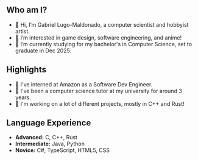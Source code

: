 ## Who am I?
- 👋 Hi, I’m Gabriel Lugo-Maldonado, a computer scientist and hobbyist artist.
- 👀 I’m interested in game design, software engineering, and anime!
- 🌱 I’m currently studying for my bachelor's in Computer Science, set to graduate in Dec 2025.

## Highlights
- 📖 I've interned at Amazon as a Software Dev Engineer.
- 🏫 I've been a computer science tutor at my university for around 3 years.
- 🚀 I'm working on a lot of different projects, mostly in C++ and Rust!

## Language Experience
- **Advanced:** C, C++, Rust 
- **Intermediate:** Java, Python
- **Novice:** C#, TypeScript, HTML5, CSS
<!---- 💞️ I’m looking to collaborate on ...
- 📫 How to reach me: g.alexander.maldonado@gmail.com--->

<!---
GTLugo/GTLugo is a ✨ special ✨ repository because its `README.md` (this file) appears on your GitHub profile.
You can click the Preview link to take a look at your changes.
--->
